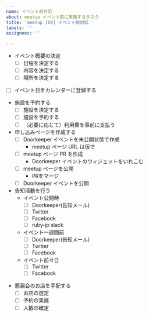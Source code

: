 ```yaml
---
name: イベント前対応
about: meetup イベント前に実施するタスク
title: 'meetup [XX] イベント前対応 '
labels: ''
assignees: ''

---
```


* イベント概要の決定
    - [ ] 日程を決定する
    - [ ] 内容を決定する
    - [ ] 場所を決定する

* [ ] イベント日をカレンダーに登録する

<!-- オフラインイベントの場合以下は削除 -->
* 施設を予約する
    - [ ] 施設を決定する
    - [ ] 施設を予約する
    - [ ] （必要に応じて）利用費を事前に支払う

* 申し込みページを作成する
    - [ ] Doorkeeper イベントを未公開状態で作成
        - meetup ページ URL は仮で
    - [ ] meetup ページ PR を作成
        - Doorkeeper イベントのウィジェットをいれこむ
    - [ ] meetup ページを公開
        - PRをマージ
    - [ ] Doorkeeper イベントを公開

* 告知活動を行う
    - イベント公開時
      - [ ] Doorkeeper(告知メール)
      - [ ] Twitter
      - [ ] Facebook
      - [ ] ruby-jp slack
    - イベント一週間前
      - [ ] Doorkeeper(告知メール)
      - [ ] Twitter
      - [ ] Facebook
    - イベント前々日
      - [ ] Twitter
      - [ ] Facebook

<!-- オフラインイベントの場合以下は削除 -->
* 懇親会のお店を手配する
    - [ ] お店の選定
    - [ ] 予約の実施
    - [ ] 人数の確定

